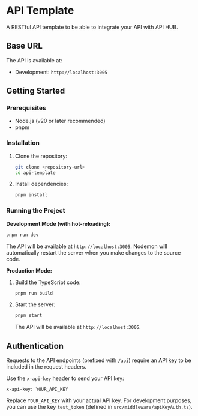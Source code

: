 # API Template

A RESTful API template to be able to integrate your API with API HUB.

## Base URL

The API is available at:

- Development: `http://localhost:3005`

## Getting Started

### Prerequisites

- Node.js (v20 or later recommended)
- pnpm

### Installation

1. Clone the repository:

   ```bash
   git clone <repository-url>
   cd api-template
   ```

2. Install dependencies:
   ```bash
   pnpm install
   ```

### Running the Project

**Development Mode (with hot-reloading):**

```bash
pnpm run dev
```

The API will be available at `http://localhost:3005`. Nodemon will automatically restart the server when you make changes to the source code.

**Production Mode:**

1. Build the TypeScript code:

   ```bash
   pnpm run build
   ```

2. Start the server:
   ```bash
   pnpm start
   ```
   The API will be available at `http://localhost:3005`.

## Authentication

Requests to the API endpoints (prefixed with `/api`) require an API key to be included in the request headers.

Use the `x-api-key` header to send your API key:

```
x-api-key: YOUR_API_KEY
```

Replace `YOUR_API_KEY` with your actual API key. For development purposes, you can use the key `test_token` (defined in `src/middleware/apiKeyAuth.ts`).
